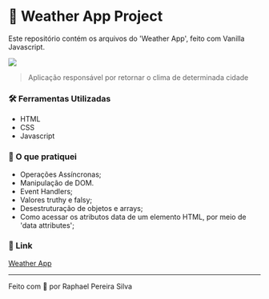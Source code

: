 # 📌 Weather App Project

Este repositório contém os arquivos do 'Weather App', feito com Vanilla Javascript.

![](https://media.giphy.com/media/0pPsyuF3NLz7e6Chtx/giphy.gif)

>Aplicação responsável por retornar o clima de determinada cidade

### 🛠 Ferramentas Utilizadas

- HTML
- CSS
- Javascript

### 📝 O que pratiquei

- Operações Assíncronas;
- Manipulação de DOM.
- Event Handlers;
- Valores truthy e falsy;
- Desestruturação de objetos e arrays;
- Como acessar os atributos data de um elemento HTML, por meio de 'data attributes';

### 🔗 Link

[Weather App](https://www.elraphael.com.br/weather-app/)

---

Feito com 💚 por Raphael Pereira Silva

